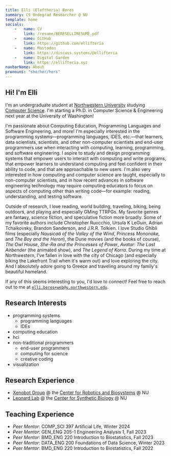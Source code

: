 ```yaml
---
title: Elli (Eleftheria) Beres
summary: CS Undegrad Researcher @ NU
template: home
socials:
    -   name: CV
        link: /resume/BERESELLIRESUME.pdf
    -   name: GitHub
        link: https://github.com/ellifteria
    -   name: Mastodon
        link: https://discuss.systems/@ellifteria
    -   name: Digital Garden
        link: https://ellifteria.xyz
navbarName: About
pronouns: "she/her/hers"
---
```


## Hi! I'm Elli

I'm an undergraduate student at [Northwestern University](https://www.northwestern.edu/) studying [Computer Science](https://www.mccormick.northwestern.edu/computer-science/).
I'm starting a Ph.D. in Computer Science & Engineering next year at the University of Washington!

I'm passionate about Computing Education, Programming Languages and Software Engineering, and more!
I'm especially interested in the programming systems—programming languages, IDES, etc.—that learners, data scientists, scientists, and other non-computer scientists and end-user programmers use when interacting with computing, learning, programming, and software engineering.
I aspire to study and design programming systems that empower users to interact with computing and write programs, that empower learners to understand computing and feel confident in their ability to code, and that are approachable to new users.
I'm also very interested in how computing and computer science are taught, especially to non-computer scientists, and in how recent advances in software engineering technology may require computing educators to focus on aspects of computing other than writing code—for example: reading, understanding, and testing software.

Outside of research, I love reading, world building, traveling, biking, being outdoors, and playing and especially GMing TTRPGs.
My favorite genres are fantasy, science fiction, and speculative fiction more broadly.
Some of my favorite authors include Christopher Ruocchio, Ursula K LeGuin, Adrian Tchaikovsky, Brandon Sanderson, and J.R.R. Tolkien.
I love Studio Ghibli films (especially *Nausicaä of the Valley of the Wind*, *Princess Mononoke*, and *The Boy and the Heron*), the Dune movies (and the books of course), *The Owl House*, *She-Ra and the Princesses of Power*, *Avatar: The Last Airbender* (the animated show), and *The Legend of Korra*.
During my time at Northwestern, I've fallen in love with the city of Chicago (and especially biking the Lakefront Trail when it's warm out) and love exploring the city.
And I absolutely adore going to Greece and traveling around my family's beautiful homeland.

If any of this seems interesting to you, I'd love to connect!
Feel free to reach out to me at [`elli.beres+web@u.northwestern.edu`](mailto:elli.beres+web@u.northwestern.edu).

## Research Interests

- programming systems
    - programming languages
    - IDEs
- computing education
- hci
- non-traditional programmers
    - end-user programmers
    - computing for science
    - creative coding
- visualization

## Research Experience

- [Xenobot Group](https://www.xenobot.group/) @ the [Center for Robotics and Biosystems](https://robotics.northwestern.edu/) @ NU
- [Leonard Lab](https://www.leonard.northwestern.edu/) @ the [Center for Synthetic Biology](https://syntheticbiology.northwestern.edu/) @ NU

## Teaching Experience

- *Peer Mentor*: COMP_SCI 397 Artificial Life, Winter 2024
- *Peer Mentor*: GEN_ENG 205-1 Engineering Analysis 1, Fall 2023
- *Peer Mentor*: BMD_ENG 220 Introduction to Biostatistics, Fall 2023
- *Peer Mentor*: DATA_ENG 200 Foundations of Data Science, Winter 2023
- *Peer Mentor*: BMD_ENG 220 Introduction to Biostatistics, Fall 2022

<!-- ## Research interests

I'm most interested in research into building powerful and accessible tools that make it easier to for people to interact with computers and computation!

<!-- Going forward, I hope to continue working towards building tools that let people do computing more effectively and efficiently. -->
<!-- I would love to combine this passionate with my fascination for languages in the field of programming languages to help design programming languages that enable users to write easier, safer, less buggy, and more correct code! -->

<!-- My current work is focused on evolutionary computation in artificial life.
As a member of the [Xenobot Lab](https://www.xenobot.group), I'm investigating evolutionary algorithms and open-endedness in artificial intelligence and artificial life.
You can see some of my work on [my GitHub](https://www.github.com/ellifteria)!

I also work in the [Leonard Lab](https://www.leonard.northwestern.edu) where I  am developing an open-source software package for analyzing flow cytometry data, specifically for mammalian synthetic biology applications. -->
